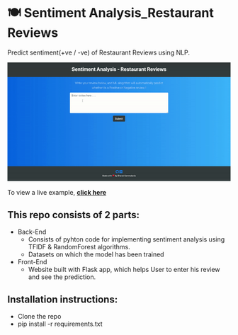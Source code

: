 # 🍽️ Sentiment Analysis_Restaurant Reviews

Predict sentiment(+ve / -ve) of Restaurant Reviews using NLP.

<p align="center">
  <kbd>
    <img src="RestaurantReviews.gif"></img>
  </kbd>
</p>

To view a live example, **[click here](http://predict-reviews.bharatkammakatla.com/)**

## This repo consists of 2 parts:
* Back-End
    * Consists of pyhton code for implementing sentiment analysis using TFIDF & RandomForest algorithms.
    * Datasets on which the model has been trained
* Front-End
    * Website built with Flask app, which helps User to enter his review and see the prediction.
    
## Installation instructions:
* Clone the repo
* pip install -r requirements.txt